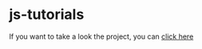 # js-tutorials
If you want to take a look the project, you can [click here](https://my-project-43v64j4vv-turhansel.vercel.app/) 
